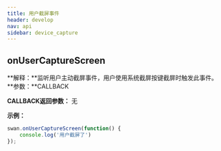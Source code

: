 ```yaml
---
title: 用户截屏事件
header: develop
nav: api
sidebar: device_capture
---
```



onUserCaptureScreen
---
**解释：**监听用户主动截屏事件，用户使用系统截屏按键截屏时触发此事件。
**参数：**CALLBACK

**CALLBACK返回参数：**
无

****示例：****

```js
swan.onUserCaptureScreen(function() {
    console.log('用户截屏了')
});
```
